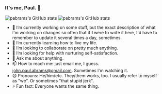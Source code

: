 ### It's me, Paul. 👋

![pabrams's GitHub stats](https://github-readme-stats.vercel.app/api?username=pabrams&show_icons=true&theme=tokyonight&count_private=true)
![pabrams's GitHub stats](https://github-readme-stats.vercel.app/api/top-langs/?username=rosenbjerg&langs_count=6&layout=compact&theme=tokyonight)

- 🔭 I’m currently working on some stuff, but the exact description of what I'm working on changes so often that if I were to write it here, I'd have to remember to update it several times a day, sometimes. 
- 🌱 I’m currently learning how to live my life.
- 👯 I’m looking to collaborate on pretty much anything. 
- 🤔 I’m looking for help with nurturing self-satisfaction.
- 💬 Ask me about anything. 
- 📫 How to reach me: just email me, I guess. john.paul.abrams@gmail.com. Sometimes I'm watching it. 
- 😄 Pronouns: He/him/etc.  They/them works, too. I usually refer to myself as "we". Or sometimes "that stupid jerk". 
- ⚡ Fun fact: Everyone wants the same thing.


